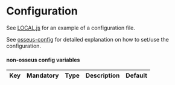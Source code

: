 # Configuration

See [LOCAL.js](https://github.com/ColuLocalNetwork/fuse-ipfs-proxy/blob/master/config/LOCAL.js) for an example of a configuration file.

See [osseus-config](https://github.com/colucom/osseus-config) for detailed explanation on how to set/use the configuration.

#### non-osseus config variables

|                Key                  | Mandatory   |   Type    |                                                              Description                                                              | Default   |
|:---------------------------------:  |:---------:  |:-------:  |:------------------------------------------------------------------------------------------------------------------------------------: |:-------:  |
